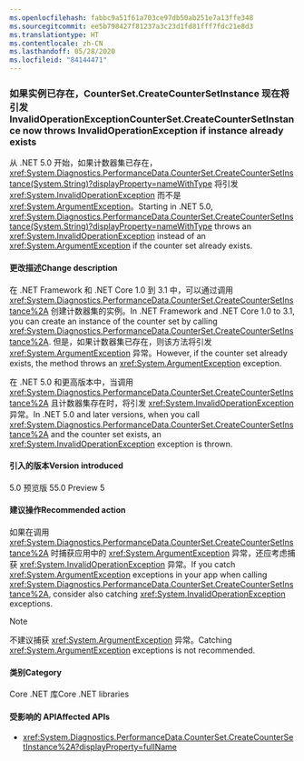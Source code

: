 ```yaml
---
ms.openlocfilehash: fabbc9a51f61a703ce97db50ab251e7a13ffe348
ms.sourcegitcommit: ee5b798427f81237a3c23d1fd81fff7fdc21e8d3
ms.translationtype: HT
ms.contentlocale: zh-CN
ms.lasthandoff: 05/28/2020
ms.locfileid: "84144471"
---
```

### <a name="countersetcreatecountersetinstance-now-throws-invalidoperationexception-if-instance-already-exists"></a><span data-ttu-id="593ea-101">如果实例已存在，CounterSet.CreateCounterSetInstance 现在将引发 InvalidOperationException</span><span class="sxs-lookup"><span data-stu-id="593ea-101">CounterSet.CreateCounterSetInstance now throws InvalidOperationException if instance already exists</span></span>

<span data-ttu-id="593ea-102">从 .NET 5.0 开始，如果计数器集已存在，<xref:System.Diagnostics.PerformanceData.CounterSet.CreateCounterSetInstance(System.String)?displayProperty=nameWithType> 将引发 <xref:System.InvalidOperationException> 而不是 <xref:System.ArgumentException>。</span><span class="sxs-lookup"><span data-stu-id="593ea-102">Starting in .NET 5.0, <xref:System.Diagnostics.PerformanceData.CounterSet.CreateCounterSetInstance(System.String)?displayProperty=nameWithType> throws an <xref:System.InvalidOperationException> instead of an <xref:System.ArgumentException> if the counter set already exists.</span></span>

#### <a name="change-description"></a><span data-ttu-id="593ea-103">更改描述</span><span class="sxs-lookup"><span data-stu-id="593ea-103">Change description</span></span>

<span data-ttu-id="593ea-104">在 .NET Framework 和 .NET Core 1.0 到 3.1 中，可以通过调用 <xref:System.Diagnostics.PerformanceData.CounterSet.CreateCounterSetInstance%2A> 创建计数器集的实例。</span><span class="sxs-lookup"><span data-stu-id="593ea-104">In .NET Framework and .NET Core 1.0 to 3.1, you can create an instance of the counter set by calling <xref:System.Diagnostics.PerformanceData.CounterSet.CreateCounterSetInstance%2A>.</span></span> <span data-ttu-id="593ea-105">但是，如果计数器集已存在，则该方法将引发 <xref:System.ArgumentException> 异常。</span><span class="sxs-lookup"><span data-stu-id="593ea-105">However, if the counter set already exists, the method throws an <xref:System.ArgumentException> exception.</span></span>

<span data-ttu-id="593ea-106">在 .NET 5.0 和更高版本中，当调用 <xref:System.Diagnostics.PerformanceData.CounterSet.CreateCounterSetInstance%2A> 且计数器集存在时，将引发 <xref:System.InvalidOperationException> 异常。</span><span class="sxs-lookup"><span data-stu-id="593ea-106">In .NET 5.0 and later versions, when you call <xref:System.Diagnostics.PerformanceData.CounterSet.CreateCounterSetInstance%2A> and the counter set exists, an <xref:System.InvalidOperationException> exception is thrown.</span></span>

#### <a name="version-introduced"></a><span data-ttu-id="593ea-107">引入的版本</span><span class="sxs-lookup"><span data-stu-id="593ea-107">Version introduced</span></span>

<span data-ttu-id="593ea-108">5.0 预览版 5</span><span class="sxs-lookup"><span data-stu-id="593ea-108">5.0 Preview 5</span></span>

#### <a name="recommended-action"></a><span data-ttu-id="593ea-109">建议操作</span><span class="sxs-lookup"><span data-stu-id="593ea-109">Recommended action</span></span>

<span data-ttu-id="593ea-110">如果在调用 <xref:System.Diagnostics.PerformanceData.CounterSet.CreateCounterSetInstance%2A> 时捕获应用中的 <xref:System.ArgumentException> 异常，还应考虑捕获 <xref:System.InvalidOperationException> 异常。</span><span class="sxs-lookup"><span data-stu-id="593ea-110">If you catch <xref:System.ArgumentException> exceptions in your app when calling <xref:System.Diagnostics.PerformanceData.CounterSet.CreateCounterSetInstance%2A>, consider also catching <xref:System.InvalidOperationException> exceptions.</span></span>

> [!NOTE]
> <span data-ttu-id="593ea-111">不建议捕获 <xref:System.ArgumentException> 异常。</span><span class="sxs-lookup"><span data-stu-id="593ea-111">Catching <xref:System.ArgumentException> exceptions is not recommended.</span></span>

#### <a name="category"></a><span data-ttu-id="593ea-112">类别</span><span class="sxs-lookup"><span data-stu-id="593ea-112">Category</span></span>

<span data-ttu-id="593ea-113">Core .NET 库</span><span class="sxs-lookup"><span data-stu-id="593ea-113">Core .NET libraries</span></span>

#### <a name="affected-apis"></a><span data-ttu-id="593ea-114">受影响的 API</span><span class="sxs-lookup"><span data-stu-id="593ea-114">Affected APIs</span></span>

- <xref:System.Diagnostics.PerformanceData.CounterSet.CreateCounterSetInstance%2A?displayProperty=fullName>

<!--

#### Affected APIs

- `M:System.Diagnostics.PerformanceData.CounterSet.CreateCounterSetInstance(System.String)`

-->
